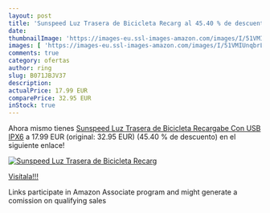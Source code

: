 ```yaml
---
layout: post
title: 'Sunspeed Luz Trasera de Bicicleta Recarg al 45.40 % de descuento'
date: 
thumbnailImage: 'https://images-eu.ssl-images-amazon.com/images/I/51VMIUnqbrL._SL200_.jpg'
images: [ 'https://images-eu.ssl-images-amazon.com/images/I/51VMIUnqbrL._SL200_.jpg' ]
comments: true
category: ofertas
author: ring
slug: B071JBJV37
description:
actualPrice: 17.99 EUR
comparePrice: 32.95 EUR
inStock: true
---
```


Ahora mismo tienes [Sunspeed Luz Trasera de Bicicleta Recargabe Con USB IPX6](https://www.amazon.es/dp/B071JBJV37/?tag=tolees-21) a 17.99 EUR (original: 32.95 EUR) (45.40 %  de descuento) en el siguiente enlace!

[![Sunspeed Luz Trasera de Bicicleta Recarg](https://images-eu.ssl-images-amazon.com/images/I/51VMIUnqbrL._SL200_.jpg)](https://www.amazon.es/dp/B071JBJV37/?tag=tolees-21)

[Visítala!!!](https://www.amazon.es/dp/B071JBJV37/?tag=tolees-21)

Links participate in Amazon Associate program and might generate a comission on qualifying sales
